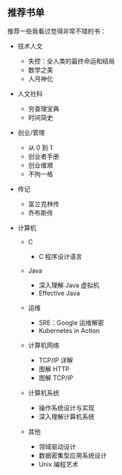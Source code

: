 ## 推荐书单

推荐一些我看过觉得非常不错的书：

-   技术人文

    -   失控：全人类的最终命运和结局
    -   数学之美
    -   人月神化

-   人文社科

    -   穷查理宝典
    -   时间简史

-   创业/管理

    -   从 0 到 1
    -   创业者手册
    -   创业维艰
    -   不拘一格

-   传记

    -   富兰克林传
    -   乔布斯传

-   计算机

    -   C

        -   C 程序设计语言

    -   Java

        -   深入理解 Java 虚拟机
        -   Effective Java

    -   运维

        -   SRE：Google 运维解密
        -   Kubernetes in Action

    -   计算机网络

        -   TCP/IP 详解
        -   图解 HTTP
        -   图解 TCP/IP

    -   计算机系统

        -   操作系统设计与实现
        -   深入理解计算机系统

    -   其他
        -   领域驱动设计
        -   数据密集型应用系统设计
        -   Unix 编程艺术
